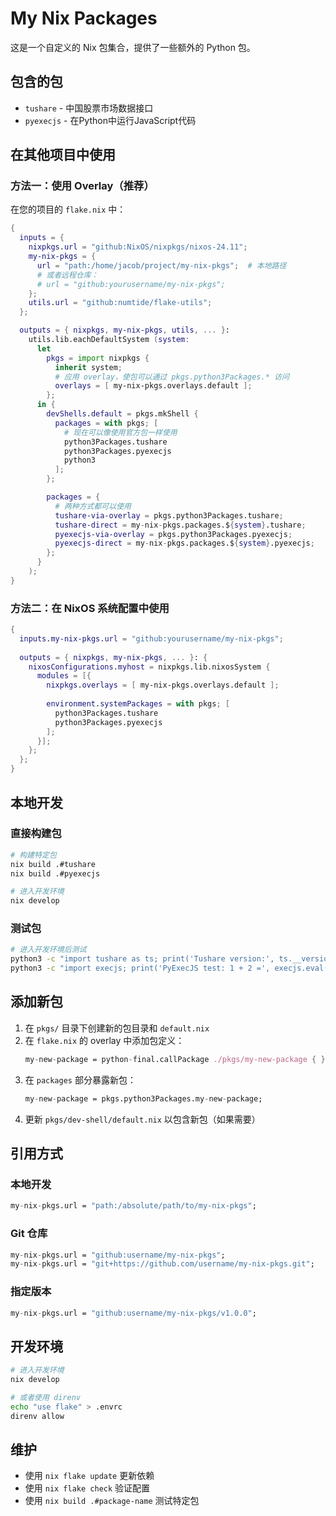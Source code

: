 # My Nix Packages

这是一个自定义的 Nix 包集合，提供了一些额外的 Python 包。

## 包含的包

- `tushare` - 中国股票市场数据接口
- `pyexecjs` - 在Python中运行JavaScript代码

## 在其他项目中使用

### 方法一：使用 Overlay（推荐）

在您的项目的 `flake.nix` 中：

```nix
{
  inputs = {
    nixpkgs.url = "github:NixOS/nixpkgs/nixos-24.11";
    my-nix-pkgs = {
      url = "path:/home/jacob/project/my-nix-pkgs";  # 本地路径
      # 或者远程仓库：
      # url = "github:yourusername/my-nix-pkgs";
    };
    utils.url = "github:numtide/flake-utils";
  };

  outputs = { nixpkgs, my-nix-pkgs, utils, ... }:
    utils.lib.eachDefaultSystem (system:
      let
        pkgs = import nixpkgs {
          inherit system;
          # 应用 overlay，使包可以通过 pkgs.python3Packages.* 访问
          overlays = [ my-nix-pkgs.overlays.default ];
        };
      in {
        devShells.default = pkgs.mkShell {
          packages = with pkgs; [
            # 现在可以像使用官方包一样使用
            python3Packages.tushare
            python3Packages.pyexecjs
            python3
          ];
        };

        packages = {
          # 两种方式都可以使用
          tushare-via-overlay = pkgs.python3Packages.tushare;
          tushare-direct = my-nix-pkgs.packages.${system}.tushare;
          pyexecjs-via-overlay = pkgs.python3Packages.pyexecjs;
          pyexecjs-direct = my-nix-pkgs.packages.${system}.pyexecjs;
        };
      }
    );
}
```

### 方法二：在 NixOS 系统配置中使用

```nix
{
  inputs.my-nix-pkgs.url = "github:yourusername/my-nix-pkgs";
  
  outputs = { nixpkgs, my-nix-pkgs, ... }: {
    nixosConfigurations.myhost = nixpkgs.lib.nixosSystem {
      modules = [{
        nixpkgs.overlays = [ my-nix-pkgs.overlays.default ];
        
        environment.systemPackages = with pkgs; [
          python3Packages.tushare
          python3Packages.pyexecjs
        ];
      }];
    };
  };
}
```

## 本地开发

### 直接构建包

```bash
# 构建特定包
nix build .#tushare
nix build .#pyexecjs

# 进入开发环境
nix develop
```

### 测试包

```bash
# 进入开发环境后测试
python3 -c "import tushare as ts; print('Tushare version:', ts.__version__)"
python3 -c "import execjs; print('PyExecJS test: 1 + 2 =', execjs.eval('1 + 2'))"
```

## 添加新包

1. 在 `pkgs/` 目录下创建新的包目录和 `default.nix`
2. 在 `flake.nix` 的 overlay 中添加包定义：
   ```nix
   my-new-package = python-final.callPackage ./pkgs/my-new-package { };
   ```
3. 在 `packages` 部分暴露新包：
   ```nix
   my-new-package = pkgs.python3Packages.my-new-package;
   ```
4. 更新 `pkgs/dev-shell/default.nix` 以包含新包（如果需要）

## 引用方式

### 本地开发
```nix
my-nix-pkgs.url = "path:/absolute/path/to/my-nix-pkgs";
```

### Git 仓库
```nix
my-nix-pkgs.url = "github:username/my-nix-pkgs";
my-nix-pkgs.url = "git+https://github.com/username/my-nix-pkgs.git";
```

### 指定版本
```nix
my-nix-pkgs.url = "github:username/my-nix-pkgs/v1.0.0";
```

## 开发环境

```bash
# 进入开发环境
nix develop

# 或者使用 direnv
echo "use flake" > .envrc
direnv allow
```

## 维护

- 使用 `nix flake update` 更新依赖
- 使用 `nix flake check` 验证配置
- 使用 `nix build .#package-name` 测试特定包 